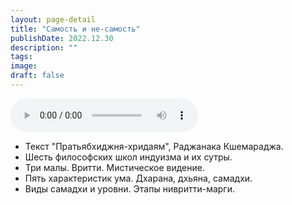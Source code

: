 ```yaml
---
layout: page-detail
title: "Самость и не-самость"
publishDate: 2022.12.30
description: ""
tags:
image:
draft: false
---
```


<audio title="2022.12.30 - Самость и не-самость.mp3" src="https://filer-api.advayta.org/v1.0/public/files/75687" controls=""></audio>

* Текст "Пратьябхиджня-хридаям", Раджанака Кшемараджа.
* Шесть философских школ индуизма и их сутры.
* Три малы. Вритти. Мистическое видение.
* Пять характеристик ума. Дхарана, дхьяна, самадхи.
* Виды самадхи и уровни. Этапы нивритти-марги.

  
